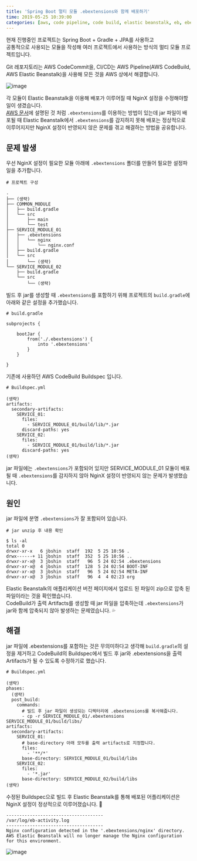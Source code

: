 ```yaml
---
title: 'Spring Boot 멀티 모듈 .ebextensions와 함께 배포하기'
time: 2019-05-25 10:39:00
categories: [aws, code pipeline, code build, elastic beanstalk, eb, ebextensions, spring boot]
---
```


현재 진행중인 프로젝트는 Spring Boot + Gradle + JPA를 사용하고  
공통적으로 사용되는 모듈을 작성해 여러 프로젝트에서 사용하는 방식의 멀티 모듈 프로젝트입니다.

Git 레포지토리는 AWS CodeCommit을, CI/CD는 AWS Pipeline(AWS CodeBuild, AWS Elastic Beanstalk)을 사용해 모든 것을 AWS 상에서 해결합니다.

![image](https://user-images.githubusercontent.com/20104232/58363374-29c31100-7ede-11e9-9b6e-4b0a74111e80.png)

각 모듈이 Elastic Beanstalk을 이용해 배포가 이루어질 때 NginX 설정을 수정해야할 일이 생겼습니다.  
[AWS 문서](https://docs.aws.amazon.com/ko_kr/elasticbeanstalk/latest/dg/java-se-nginx.html)에 설명된 것 처럼 `.ebextensions`를 이용하는 방법이 있는데 jar 파일이 배포될 때 Elastic Beanstalk에서 `.ebextensions`를 감지하지 못해 배포는 정상적으로 이루어지지만 NginX 설정이 반영되지 않은 문제를 겪고 해결하는 방법을 공유합니다.

## 문제 발생

우선 NginX 설정이 필요한 모듈 아래에 `.ebextensions` 폴더를 만들어 필요한 설정파일을 추가합니다.

```
# 프로젝트 구성

.
├── (생략)
├── COMMON_MODULE
│   ├── build.gradle
│   └── src
│       ├── main
│       └── test
├── SERVICE_MODULE_01
│   ├── .ebextensions
│   │   └── nginx
│   │       └── nginx.conf
│   ├── build.gradle
│   └── src
│       └── (생략)
└── SERVICE_MODULE_02
    ├── build.gradle
    └── src
        └── (생략)
```

빌드 후 jar를 생성할 때 `.ebextensions`를 포함하기 위해 프로젝트의 `build.gradle`에 아래와 같은 설정을 추가했습니다.

```
# build.gradle

subprojects {

    bootJar {
        from('./.ebextensions') {
            into '.ebextensions'
        }
    }

}
```

기존에 사용하던 AWS CodeBuild Buildspec 입니다.

```
# Buildspec.yml

(생략)
artifacts:
  secondary-artifacts:
    SERVICE_01:
      files:
        - SERVICE_MODULE_01/build/lib/*.jar
      discard-paths: yes
    SERVICE_02:
      files:
        - SERVICE_MODULE_01/build/lib/*.jar
      discard-paths: yes
(생략)
```

jar 파일에는 `.ebextensions`가 포함되어 있지만 SERVICE_MODULE_01 모듈이 배포될 때 `.ebextensions`를 감지하지 않아 NginX 설정이 반영되지 않는 문제가 발생했습니다.

## 원인

jar 파일에 분명 `.ebextensions`가 잘 포함되어 있습니다.

```
# jar unzip 후 내용 확인

$ ls -al
total 0
drwxr-xr-x   6 jbshin  staff  192  5 25 10:56 .
drwx------+ 11 jbshin  staff  352  5 25 10:56 ..
drwxr-xr-x@  3 jbshin  staff   96  5 24 02:54 .ebextensions
drwxr-xr-x@  4 jbshin  staff  128  5 24 02:54 BOOT-INF
drwxr-xr-x@  3 jbshin  staff   96  5 24 02:54 META-INF
drwxr-xr-x@  3 jbshin  staff   96  4  4 02:23 org
```

Elastic Beanstalk의 애플리케이션 버전 페이지에서 업로드 된 파일이 zip으로 압축 된 파일이라는 것을 확인했습니다.  
CodeBuild가 출력 Artifacts를 생성할 때 jar 파일을 압축하는데 `.ebextensions`가 jar와 함께 압축되지 않아 발생하는 문제였습니다. :sweat_drops:

## 해결

jar 파일에 .ebextensions를 포함하는 것은 무의미하다고 생각해 `build.gradle`의 설정을 제거하고 CodeBuild의 Buildspec에서 빌드 후 jar와 .ebextensions을 출력 Artifacts가 될 수 있도록 수정하기로 했습니다.

```
# Buildspec.yml

(생략)
phases:
  (생략)
  post_build:
    commands:
      # 빌드 후 jar 파일이 생성되는 디렉터리에 .ebextensions를 복사해줍니다.
      - cp -r SERVICE_MODULE_01/.ebextensions SERVICE_MODULE_01/build/libs/
artifacts:
  secondary-artifacts:
    SERVICE_01:
      # base-directory 아래 모두를 출력 artifacts로 지정합니다.
      files:
        - '**/*'
      base-directory: SERVICE_MODULE_01/build/libs
    SERVICE_02:
      files:
        - '*.jar'
      base-directory: SERVICE_MODULE_02/build/libs
(생략)
```

수정된 Buildspec으로 빌드 후 Elastic Beanstalk를 통해 배포된 어플리케이션은 NginX 설정이 정상적으로 이루어졌습니다. :clap:

```
-------------------------------------
/var/log/eb-activity.log
-------------------------------------
Nginx configuration detected in the '.ebextensions/nginx' directory. AWS Elastic Beanstalk will no longer manage the Nginx configuration for this environment.
```

![image](https://user-images.githubusercontent.com/20104232/58363397-858d9a00-7ede-11e9-8311-610613ae82fb.png)